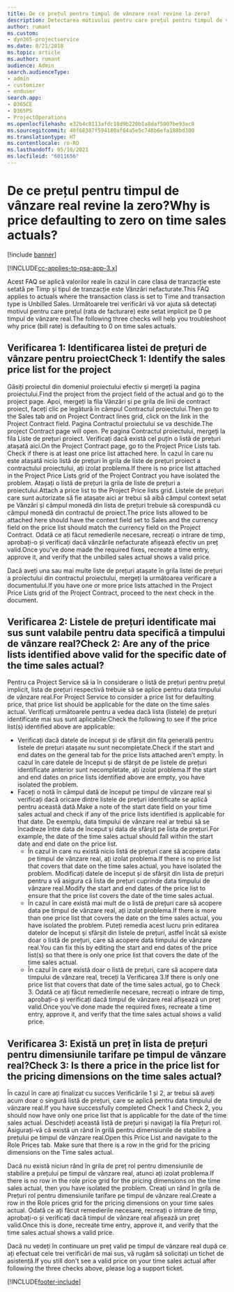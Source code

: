 ```yaml
---
title: De ce prețul pentru timpul de vânzare real revine la zero?
description: Detectarea motivului pentru care prețul pentru timpul de vânzare real revine la zero.
author: rumant
ms.custom:
- dyn365-projectservice
ms.date: 8/21/2018
ms.topic: article
ms.author: rumant
audience: Admin
search.audienceType:
- admin
- customizer
- enduser
search.app:
- D365CE
- D365PS
- ProjectOperations
ms.openlocfilehash: e32b4c8113afdc18d9b220b1a8daf5007be93ac8
ms.sourcegitcommit: 40f68387f594180af64a5e5c748b6efa188bd300
ms.translationtype: HT
ms.contentlocale: ro-RO
ms.lasthandoff: 05/10/2021
ms.locfileid: "6011656"
---
```

# <a name="why-is-price-defaulting-to-zero-on-time-sales-actuals"></a><span data-ttu-id="1e555-103">De ce prețul pentru timpul de vânzare real revine la zero?</span><span class="sxs-lookup"><span data-stu-id="1e555-103">Why is price defaulting to zero on time sales actuals?</span></span>

[!include [banner](../includes/psa-now-project-operations.md)]

[!INCLUDE[cc-applies-to-psa-app-3.x](../includes/cc-applies-to-psa-app-3x.md)]

<span data-ttu-id="1e555-104">Acest FAQ se aplică valorilor reale în cazul în care clasa de tranzacție este setată pe Timp și tipul de tranzacție este Vânzări nefacturate.</span><span class="sxs-lookup"><span data-stu-id="1e555-104">This FAQ applies to actuals where the transaction class is set to Time and transaction type is Unbilled Sales.</span></span> <span data-ttu-id="1e555-105">Următoarele trei verificări vă vor ajuta să detectați motivul pentru care prețul (rata de facturare) este setat implicit pe 0 pe timpul de vânzare real.</span><span class="sxs-lookup"><span data-stu-id="1e555-105">The following three checks will help you troubleshoot why price (bill rate) is defaulting to 0 on time sales actuals.</span></span>

## <a name="check-1-identify-the-sales-price-list-for-the-project"></a><span data-ttu-id="1e555-106">Verificarea 1: Identificarea listei de prețuri de vânzare pentru proiect</span><span class="sxs-lookup"><span data-stu-id="1e555-106">Check 1: Identify the sales price list for the project</span></span>

<span data-ttu-id="1e555-107">Găsiți proiectul din domeniul proiectului efectiv și mergeți la pagina proiectului.</span><span class="sxs-lookup"><span data-stu-id="1e555-107">Find the project from the project field of the actual and go to the project page.</span></span> <span data-ttu-id="1e555-108">Apoi, mergeți la fila Vânzări și pe grila de linii de contract proiect, faceți clic pe legătură în câmpul Contractul proiectului.</span><span class="sxs-lookup"><span data-stu-id="1e555-108">Then go to the Sales tab and on Project Contract lines grid, click on the link in the Project Contract field.</span></span> <span data-ttu-id="1e555-109">Pagina Contractul proiectului se va deschide.</span><span class="sxs-lookup"><span data-stu-id="1e555-109">The project Contract page will open.</span></span> <span data-ttu-id="1e555-110">Pe pagina Contractul proiectului, mergeți la fila Liste de prețuri proiect. Verificați dacă există cel puțin o listă de prețuri atașată aici.</span><span class="sxs-lookup"><span data-stu-id="1e555-110">On the Project Contract page, go to the Project Price Lists tab. Check if there is at least one price list attached here.</span></span> <span data-ttu-id="1e555-111">În cazul în care nu este atașată nicio listă de prețuri în grila de liste de prețuri proiect a contractului proiectului, ați izolat problema.</span><span class="sxs-lookup"><span data-stu-id="1e555-111">If there is no price list attached in the Project Price Lists grid of the Project Contract you have isolated the problem.</span></span> <span data-ttu-id="1e555-112">Atașați o listă de prețuri la grila de liste de prețuri a proiectului.</span><span class="sxs-lookup"><span data-stu-id="1e555-112">Attach a price list to the Project Price lists grid.</span></span> <span data-ttu-id="1e555-113">Listele de prețuri care sunt autorizate să fie atașate aici ar trebui să aibă câmpul context setat pe Vânzări și câmpul monedă din lista de prețuri trebuie să corespundă cu câmpul monedă din contractul de proiect.</span><span class="sxs-lookup"><span data-stu-id="1e555-113">The price lists allowed to be attached here should have the context field set to Sales and the currency field on the price list should match the currency field on the Project Contract.</span></span> <span data-ttu-id="1e555-114">Odată ce ați făcut remedierile necesare, recreați o intrare de timp, aprobați-o și verificați dacă vânzările nefacturate afișează efectiv un preț valid.</span><span class="sxs-lookup"><span data-stu-id="1e555-114">Once you’ve done made the required fixes, recreate a time entry, approve it, and verify that the unbilled sales actual shows a valid price.</span></span> 

<span data-ttu-id="1e555-115">Dacă aveți una sau mai multe liste de prețuri atașate în grila listei de prețuri a proiectului din contractul proiectului, mergeți la următoarea verificare a documentului.</span><span class="sxs-lookup"><span data-stu-id="1e555-115">If you have one or more price lists attached in the Project Price Lists grid of the Project Contract, proceed to the next check in the document.</span></span>

## <a name="check-2-are-any-of-the-price-lists-identified-above-valid-for-the-specific-date-of-the-time-sales-actual"></a><span data-ttu-id="1e555-116">Verificarea 2: Listele de prețuri identificate mai sus sunt valabile pentru data specifică a timpului de vânzare real?</span><span class="sxs-lookup"><span data-stu-id="1e555-116">Check 2: Are any of the price lists identified above valid for the specific date of the time sales actual?</span></span>

<span data-ttu-id="1e555-117">Pentru ca Project Service să ia în considerare o listă de prețuri pentru prețul implicit, lista de prețuri respectivă trebuie să se aplice pentru data timpului de vânzare real.</span><span class="sxs-lookup"><span data-stu-id="1e555-117">For Project Service to consider a price list for defaulting price, that price list should be applicable for the date on the time sales actual.</span></span> <span data-ttu-id="1e555-118">Verificați următoarele pentru a vedea dacă lista (listele) de prețuri identificate mai sus sunt aplicabile:</span><span class="sxs-lookup"><span data-stu-id="1e555-118">Check the following to see if the price list(s) identified above are applicable:</span></span>
- <span data-ttu-id="1e555-119">Verificați dacă datele de început și de sfârșit din fila generală pentru listele de prețuri atașate nu sunt necompletate.</span><span class="sxs-lookup"><span data-stu-id="1e555-119">Check if the start and end dates on the general tab for the price lists attached aren’t empty.</span></span> <span data-ttu-id="1e555-120">În cazul în care datele de început și de sfârșit de pe listele de prețuri identificate anterior sunt necompletate, ați izolat problema.</span><span class="sxs-lookup"><span data-stu-id="1e555-120">If the start and end dates on price lists identified above are empty, you have isolated the problem.</span></span> 
- <span data-ttu-id="1e555-121">Faceți o notă în câmpul dată de început pe timpul de vânzare real și verificați dacă oricare dintre listele de prețuri identificate se aplică pentru această dată.</span><span class="sxs-lookup"><span data-stu-id="1e555-121">Make a note of the start date field on your time sales actual and check if any of the price lists identified is applicable for that date.</span></span> <span data-ttu-id="1e555-122">De exemplu, data timpului de vânzare real ar trebui să se încadreze între data de început și data de sfârșit pe lista de prețuri.</span><span class="sxs-lookup"><span data-stu-id="1e555-122">For example, the date of the time sales actual should fall within the start date and end date on the price list.</span></span> 
    - <span data-ttu-id="1e555-123">În cazul în care nu există nicio listă de prețuri care să acopere data pe timpul de vânzare real, ați izolat problema.</span><span class="sxs-lookup"><span data-stu-id="1e555-123">If there is no price list that covers that date on the time sales actual, you have isolated the problem.</span></span> <span data-ttu-id="1e555-124">Modificați datele de început și de sfârșit din lista de prețuri pentru a vă asigura că lista de prețuri cuprinde data timpului de vânzare real.</span><span class="sxs-lookup"><span data-stu-id="1e555-124">Modify the start and end dates of the price list to ensure that the price list covers the date of the time sales actual.</span></span> 
    - <span data-ttu-id="1e555-125">În cazul în care există mai mult de o listă de prețuri care să acopere data pe timpul de vânzare real, ați izolat problema.</span><span class="sxs-lookup"><span data-stu-id="1e555-125">If there is more than one price list that covers the date on the time sales actual, you have isolated the problem.</span></span> <span data-ttu-id="1e555-126">Puteți remedia acest lucru prin editarea datelor de început și sfârșit din listele de prețuri, astfel încât să existe doar o listă de prețuri, care să acopere data timpului de vânzare real.</span><span class="sxs-lookup"><span data-stu-id="1e555-126">You can fix this by editing the start and end dates of the price list(s) so that there is only one price list that covers the date of the time sales actual.</span></span> 
    - <span data-ttu-id="1e555-127">În cazul în care există doar o listă de prețuri, care să acopere data timpului de vânzare real, treceți la Verificarea 3.</span><span class="sxs-lookup"><span data-stu-id="1e555-127">If there is only one price list that covers that date of the time sales actual, go to Check 3.</span></span>
<span data-ttu-id="1e555-128">Odată ce ați făcut remedierile necesare, recreați o intrare de timp, aprobați-o și verificați dacă timpul de vânzare real afișează un preț valid.</span><span class="sxs-lookup"><span data-stu-id="1e555-128">Once you’ve done made the required fixes, recreate a time entry, approve it, and verify that the time sales actual shows a valid price.</span></span>

## <a name="check-3-is-there-a-price-in-the-price-list-for-the-pricing-dimensions-on-the-time-sales-actual"></a><span data-ttu-id="1e555-129">Verificarea 3: Există un preț în lista de prețuri pentru dimensiunile tarifare pe timpul de vânzare real?</span><span class="sxs-lookup"><span data-stu-id="1e555-129">Check 3: Is there a price in the price list for the pricing dimensions on the time sales actual?</span></span>

<span data-ttu-id="1e555-130">În cazul în care ați finalizat cu succes Verificările 1 și 2, ar trebui să aveți acum doar o singură listă de prețuri, care se aplică pentru data timpului de vânzare real.</span><span class="sxs-lookup"><span data-stu-id="1e555-130">If you have successfully completed Check 1 and Check 2, you should now have only one price list that is applicable for the date of the time sales actual.</span></span> <span data-ttu-id="1e555-131">Deschideți această listă de prețuri și navigați la fila Prețuri rol. Asigurați-vă că există un rând în grilă pentru dimensiunile de stabilire a prețului pe timpul de vânzare real.</span><span class="sxs-lookup"><span data-stu-id="1e555-131">Open this Price List and navigate to the Role Prices tab. Make sure that there is a row in the grid for the pricing dimensions on the Time sales actual.</span></span>

<span data-ttu-id="1e555-132">Dacă nu există niciun rând în grila de preț rol pentru dimensiunile de stabilire a prețului pe timpul de vânzare real, atunci ați izolat problema.</span><span class="sxs-lookup"><span data-stu-id="1e555-132">If there is no row in the role price grid for the pricing dimensions on the time sales actual, then you have isolated the problem.</span></span> <span data-ttu-id="1e555-133">Creați un rând în grila de Prețuri rol pentru dimensiunile tarifare pe timpul de vânzare real.</span><span class="sxs-lookup"><span data-stu-id="1e555-133">Create a row in the Role prices grid for the pricing dimensions on your time sales actual.</span></span> <span data-ttu-id="1e555-134">Odată ce ați făcut remedierile necesare, recreați o intrare de timp, aprobați-o și verificați dacă timpul de vânzare real afișează un preț valid.</span><span class="sxs-lookup"><span data-stu-id="1e555-134">Once this is done, recreate time entry, approve it, and verify that the time sales actual shows a valid price.</span></span>

<span data-ttu-id="1e555-135">Dacă nu vedeți în continuare un preț valid pe timpul de vânzare real după ce ați efectuat cele trei verificări de mai sus, vă rugăm să solicitați un tichet de asistență.</span><span class="sxs-lookup"><span data-stu-id="1e555-135">If you still don't see a valid price on your time sales actual after following the three checks above, please log a support ticket.</span></span> 



[!INCLUDE[footer-include](../includes/footer-banner.md)]